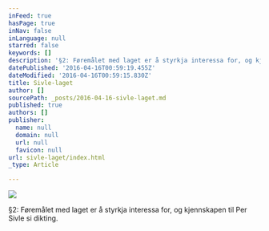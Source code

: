 ```yaml
---
inFeed: true
hasPage: true
inNav: false
inLanguage: null
starred: false
keywords: []
description: '§2: Føremålet med laget er å styrkja interessa for, og kjennskapen til Per Sivle si dikting.'
datePublished: '2016-04-16T00:59:19.455Z'
dateModified: '2016-04-16T00:59:15.830Z'
title: Sivle-laget
author: []
sourcePath: _posts/2016-04-16-sivle-laget.md
published: true
authors: []
publisher:
  name: null
  domain: null
  url: null
  favicon: null
url: sivle-laget/index.html
_type: Article

---
```

![](https://the-grid-user-content.s3-us-west-2.amazonaws.com/e13a8486-15bb-4906-8385-02155295150c.gif)

§2: Føremålet med laget er å styrkja interessa for, og kjennskapen til Per Sivle si dikting.